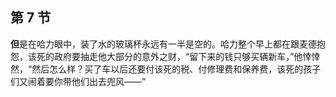 ## 第 7 节

<strong>但</strong>是在哈力眼中，装了水的玻璃杯永远有一半是空的。哈力整个早上都在跟麦德抱怨，该死的政府要抽走他大部分的意外之财，“留下来的钱只够买辆新车，”他悻悻然，“然后怎么样？买了车以后还要付该死的税、付修理费和保养费，该死的孩子们又闹着要你带他们出去兜风——”
